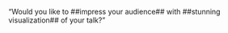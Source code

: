 <!--- class=step slide,data-x=1000,data-y=-1500 --->
<q>Would you like to ##impress your audience## with ##stunning visualization## of your talk?</q>